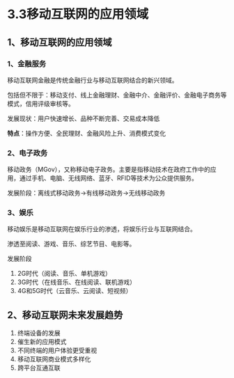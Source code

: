 # 3.3移动互联网的应用领域

## 1、移动互联网的应用领域

### 1、金融服务

移动互联网金融是传统金融行业与移动互联网结合的新兴领域。

包括但不限于：移动支付、线上金融理财、金融中介、金融评价、金融电子商务等模式，信用评级审核等。

发展现状：用户快速增长、品种不断完善、交易成本降低

**特点**：操作方便、全民理财、金融风险上升、消费模式变化

### 2、电子政务

移动政务（MGov），又称移动电子政务。主要是指移动技术在政府工作中的应用，通过手机、电脑、无线网络、蓝牙、RFID等技术为公众提供服务。

发展阶段：离线式移动政务->有线移动政务->无线移动政务

### 3、娱乐

移动娱乐是移动互联网在娱乐行业的渗透，将娱乐行业与互联网结合。

渗透至阅读、游戏、音乐、综艺节目、电影等。

发展阶段

1. 2G时代（阅读、音乐、单机游戏）
2. 3G时代（在线音乐、在线阅读、联机游戏）
3. 4G和5G时代（云音乐、云阅读、短视频）

## 2、移动互联网未来发展趋势

1. 终端设备的发展
2. 催生新的应用模式
3. 不同终端的用户体验更受重视
4. 移动互联网商业模式多样化
5. 跨平台互通互联